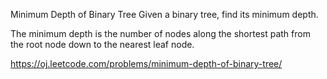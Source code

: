 Minimum Depth of Binary Tree
Given a binary tree, find its minimum depth.

The minimum depth is the number of nodes along the shortest path from the root node down to the nearest leaf node.

https://oj.leetcode.com/problems/minimum-depth-of-binary-tree/
